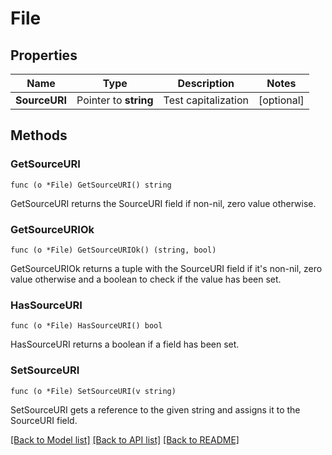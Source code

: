 # File

## Properties

Name | Type | Description | Notes
------------ | ------------- | ------------- | -------------
**SourceURI** | Pointer to **string** | Test capitalization | [optional] 

## Methods

### GetSourceURI

`func (o *File) GetSourceURI() string`

GetSourceURI returns the SourceURI field if non-nil, zero value otherwise.

### GetSourceURIOk

`func (o *File) GetSourceURIOk() (string, bool)`

GetSourceURIOk returns a tuple with the SourceURI field if it's non-nil, zero value otherwise
and a boolean to check if the value has been set.

### HasSourceURI

`func (o *File) HasSourceURI() bool`

HasSourceURI returns a boolean if a field has been set.

### SetSourceURI

`func (o *File) SetSourceURI(v string)`

SetSourceURI gets a reference to the given string and assigns it to the SourceURI field.


[[Back to Model list]](../README.md#documentation-for-models) [[Back to API list]](../README.md#documentation-for-api-endpoints) [[Back to README]](../README.md)


